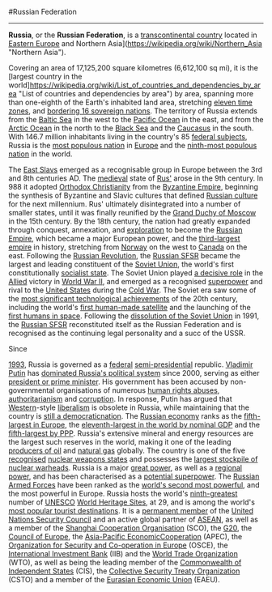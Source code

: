 #Russian Federation

---
**Russia**, or the **Russian Federation**, is a [transcontinental country](https://wikipedia.org/wiki/List_of_transcontinental_countries "List of transcontinental countries") located in [Eastern Europe](https://wikipedia.org/wiki/Eastern_Europe "Eastern Europe") and Northern Asia](https://wikipedia.org/wiki/Northern_Asia "Northern Asia").

Covering an area of 17,125,200 square kilometres (6,612,100 sq mi), it is the [largest country in the world]https://wikipedia.org/wiki/List_of_countries_and_dependencies_by_area "List of countries and dependencies by area")
by area, spanning more than one-eighth of the Earth's inhabited land area, stretching [eleven time zones](https://wikipedia.org/wiki/Time_in_Russia "Time in Russia"), and [bordering 16 sovereign nations](https://wikipedia.org/wiki/Borders_of_Russia "Borders of Russia"). The territory of Russia extends from the [Baltic Sea](https://wikipedia.org/wiki/Baltic_Sea "Baltic Sea") in the west to the [Pacific Ocean](https://wikipedia.org/wiki/Pacific_Ocean "Pacific Ocean") in the east, and from the [Arctic Ocean](https://wikipedia.org/wiki/Arctic_Ocean "Arctic Ocean") in the north to the [Black Sea](https://wikipedia.org/wiki/Black_Sea "Black Sea") and the [Caucasus](https://wikipedia.org/wiki/Caucasus "Caucasus") in the south. With 146.7 million inhabitants living in the country's 85 [federal subjects](https://wikipedia.org/wiki/Federal_subjects_of_Russia "Federal subjects of Russia"), Russia is the [most populous nation](https://wikipedia.org/wiki/List_of_European_countries_by_population "List of European countries by population") in [Europe](https://wikipedia.org/wiki/Europe "Europe") and the [ninth-most populous nation](https://wikipedia.org/wiki/List_of_countries_and_dependencies_by_population "List of countries and dependencies by population") in the world.

The [East Slavs](https://wikipedia.org/wiki/East_Slavs "East Slavs") emerged as a recognisable group in Europe between the 3rd and 8th centuries AD. The [medieval](https://wikipedia.org/wiki/Medieval "Medieval") state of [Rus'](https://wikipedia.org/wiki/Rus_\(state\) "Rus (state)") arose in the 9th century. In 988 it adopted [Orthodox Christianity](https://wikipedia.org/wiki/Eastern_Orthodox_Church "Eastern Orthodox Church") from the [Byzantine Empire](https://wikipedia.org/wiki/Byzantine_Empire "Byzantine Empire"), beginning the synthesis of Byzantine and Slavic cultures that defined [Russian culture](https://wikipedia.org/wiki/Russian_culture "Russian culture") for the next millennium. Rus' ultimately disintegrated into a number of smaller states, until it was finally reunified by the [Grand Duchy of Moscow](https://wikipedia.org/wiki/Grand_Duchy_of_Moscow "Grand Duchy of Moscow") in the 15th century. By the 18th century, the nation had greatly expanded through conquest, annexation, and [exploration](https://wikipedia.org/wiki/Russian_explorers "Russian explorers") to become the [Russian Empire](https://wikipedia.org/wiki/Russian_Empire "Russian Empire"), which became a major European power, and the [third-largest empire](https://wikipedia.org/wiki/List_of_largest_empires "List of largest empires") in history, stretching from [Norway](https://wikipedia.org/wiki/Union_between_Sweden_and_Norway "Union between Sweden and Norway") on the west to [Canada](https://wikipedia.org/wiki/Canada "Canada") on the east. Following the [Russian Revolution](https://wikipedia.org/wiki/Russian_Revolution "Russian Revolution"), the [Russian SFSR](https://wikipedia.org/wiki/Russian_Soviet_Federative_Socialist_Republic "Russian Soviet Federative Socialist Republic") became the largest and leading constituent of the [Soviet Union](https://wikipedia.org/wiki/Soviet_Union "Soviet Union"), the world's first constitutionally [socialist state](https://wikipedia.org/wiki/Socialist_state "Socialist state"). The Soviet Union played [a decisive role](https://wikipedia.org/wiki/Eastern_Front_\(World_War_II\) "Eastern Front (World War II)") in the [Allied](https://wikipedia.org/wiki/Allies_of_World_War_II "Allies of World War II") victory in [World War II](https://wikipedia.org/wiki/World_War_II "World War II"), and emerged as a recognised [superpower](https://wikipedia.org/wiki/Superpower "Superpower") and rival to the [United States](https://wikipedia.org/wiki/United_States "United States") during the [Cold War](https://wikipedia.org/wiki/Cold_War "Cold War"). The Soviet era saw some of the [most significant technological achievements](https://wikipedia.org/wiki/Timeline_of_Russian_inventions_and_technology_records "Timeline of Russian inventions and technology records") of the 20th century, including the world's [first human-made satellite](https://wikipedia.org/wiki/Sputnik "Sputnik") and the launching of the [first humans in space](https://wikipedia.org/wiki/Yuri_Gagarin "Yuri Gagarin"). Following the [dissolution of the Soviet Union](https://wikipedia.org/wiki/Dissolution_of_the_Soviet_Union "Dissolution of the Soviet Union") in 1991, the [Russian SFSR](https://wikipedia.org/wiki/Russian_Soviet_Federative_Socialist_Republic "Russian Soviet Federative Socialist Republic") reconstituted itself as the Russian Federation and is recognised as the continuing legal personality and a succ of the USSR.

Since

[1993](https://wikipedia.org/wiki/1993_Russian_constitutional_crisis "1993 Russian constitutional crisis"), Russia is governed as a [federal](https://wikipedia.org/wiki/Federation "Federation") [semi-presidential](https://wikipedia.org/wiki/Semi-presidential_system "Semi-presidential system") republic. [Vladimir Putin](https://wikipedia.org/wiki/Vladimir_Putin "Vladimir Putin") has [dominated Russia's political system](https://wikipedia.org/wiki/Russia_under_Vladimir_Putin "Russia under Vladimir Putin") since 2000, serving as either [president or prime minister](https://wikipedia.org/wiki/Tandemocracy "Tandemocracy"). His government has been accused by non-governmental organisations of numerous [human rights abuses](https://wikipedia.org/wiki/Human_rights_in_Russia "Human rights in Russia"), [authoritarianism](https://wikipedia.org/wiki/Authoritarianism "Authoritarianism") and [corruption](https://wikipedia.org/wiki/Corruption_in_Russia "Corruption in Russia"). In response, Putin has argued that [Western](https://wikipedia.org/wiki/Western_world "Western world")-style [liberalism](https://wikipedia.org/wiki/Liberalism "Liberalism") is obsolete in Russia, while maintaining that the country is [still a democraticnation](https://wikipedia.org/wiki/Illiberal_democracy "Illiberal democracy").
The [Russian economy](https://wikipedia.org/wiki/Economy_of_Russia "Economy of Russia") ranks as the [fifth-largest in Europe](https://wikipedia.org/wiki/List_of_sovereign_states_in_Europe_by_GDP_\(nominal\) "List of sovereign states in Europe by GDP (nominal)"), the [eleventh-largest in the world by nominal GDP](https://wikipedia.org/wiki/List_of_countries_by_GDP_\(nominal\) "List of countries by GDP (nominal)") and the [fifth-largest by PPP](https://wikipedia.org/wiki/List_of_countries_by_GDP_\(PPP\) "List of countries by GDP (PPP)").
Russia's extensive mineral and energy resources are the largest such reserves in the world, making it one of the leading [producers of oil](https://wikipedia.org/wiki/Oil_producer "Oil producer") and [natural gas](https://wikipedia.org/wiki/Natural_gas_producer "Natural gas producer") globally. The country is one of the five [recognised](https://wikipedia.org/wiki/Nuclear_Non-Proliferation_Treaty "Nuclear Non-Proliferation Treaty") [nuclear weapons states](https://wikipedia.org/wiki/Nuclear_weapons_states "Nuclear weapons states") and possesses the [largest stockpile of nuclear warheads](https://wikipedia.org/wiki/Russia_and_weapons_of_mass_destruction "Russia and weapons of mass destruction").
Russia is a major [great power](https://wikipedia.org/wiki/Great_power "Great power"), as well as a [regional power](https://wikipedia.org/wiki/Regional_power "Regional power"), and has been characterised as a [potential superpower](https://wikipedia.org/wiki/Potential_superpower "Potential superpower"). The [Russian Armed Forces](https://wikipedia.org/wiki/Russian_Armed_Forces "Russian Armed Forces") have been ranked as the [world's second most powerful](https://wikipedia.org/wiki/Military#Capability_development "Military"), and the most powerful in Europe. Russia hosts the world's [ninth-greatest](https://wikipedia.org/wiki/List_of_World_Heritage_Sites_in_Russia "List of World Heritage Sites in Russia") number of [UNESCO](https://wikipedia.org/wiki/UNESCO "UNESCO") [World Heritage Sites](https://wikipedia.org/wiki/World_Heritage_Sites "World Heritage Sites"), at 29, and is among the world's [most popular tourist destinations](https://wikipedia.org/wiki/World_Tourism_rankings "World Tourism rankings").
It is a [permanent member](https://wikipedia.org/wiki/Permanent_members_of_the_United_Nations_Security_Council "Permanent members of the United Nations Security Council") of the [United Nations Security Council](https://wikipedia.org/wiki/United_Nations_Security_Council "United Nations Security Council") and an active global partner of [ASEAN](https://wikipedia.org/wiki/Association_of_Southeast_Asian_Nations "Association of Southeast Asian Nations"), as well as a member of the [Shanghai Cooperation Organisation](https://wikipedia.org/wiki/Shanghai_Cooperation_Organisation "Shanghai Cooperation Organisation") (SCO), the [G20](https://wikipedia.org/wiki/G-20_major_economies "G-20 major economies"), the [Council of Europe](https://wikipedia.org/wiki/Council_of_Europe "Council of Europe"), the [Asia-Pacific EconomicCooperation](https://wikipedia.org/wiki/Asia-Pacific_Economic_Cooperation "Asia-Pacific Economic Cooperation") (APEC), the [Organization for Security and Co-operation in Europe](https://wikipedia.org/wiknization_for_Security_and_Co-operation_in_Europe "Organization for Security and Co-operation in Europe") (OSCE), the [International Investment Bank](https://wikipedia.org/wiki/International_Investment_Bank "International Investment Bank") (IIB) and the [World Trade Organization](https://wikipedia.org/wiki/World_Trade_Organization "World Trade Organization") (WTO), as well as being the leading member of the [Commonwealth of Independent States](https://wikipedia.org/wiki/Commonwealth_of_Independent_States "Commonwealth of Independent States") (CIS), the [Collective Security Treaty Organization](https://wikipedia.org/wiki/Collective_Security_Treaty_Organization "Collective Security Treaty Organization") (CSTO) and a member of the [Eurasian Economic Union](https://wikipedia.org/wiki/Eurasian_Economic_Union "Eurasian Economic Union") (EAEU).